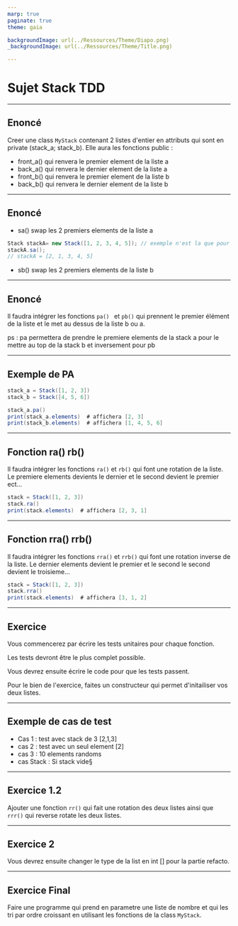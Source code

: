 ```yaml
---
marp: true
paginate: true
theme: gaia

backgroundImage: url(../Ressources/Theme/Diapo.png)
_backgroundImage: url(../Ressources/Theme/Title.png)

---
```


<link href="../Ressources/Theme/CSS/theme.css" rel="stylesheet">

# Sujet Stack TDD

---

## Enoncé

Creer une class `MyStack` contenant 2 listes d'entier en attributs qui sont en private (stack_a; stack_b).
Elle aura les fonctions public :
- front_a() qui renvera le premier element de la liste a
- back_a() qui renvera le dernier element de la liste a
- front_b() qui renvera le premier element de la liste b
- back_b() qui renvera le dernier element de la liste b

---

## Enoncé 

- sa() swap les 2 premiers elements de la liste a

```csharp
Stack stackA= new Stack([1, 2, 3, 4, 5]); // exemple n'est la que pour imager le fonctionnement
stackA.sa();
// stackA = [2, 1, 3, 4, 5]
```

- sb() swap les 2 premiers elements de la liste b

---

## Enoncé 

Il faudra intégrer les fonctions `pa() ` et `pb()` qui prennent le premier élément de la liste et le met au dessus de la liste b ou a.

ps : pa permettera de prendre le premiere elements de la stack a pour le mettre au top de la stack b et inversement pour pb



---

## Exemple de PA 

```csharp
stack_a = Stack([1, 2, 3])
stack_b = Stack([4, 5, 6])

stack_a.pa()
print(stack_a.elements)  # affichera [2, 3]
print(stack_b.elements)  # affichera [1, 4, 5, 6]

```



---

## Fonction ra() rb()

Il faudra intégrer les fonctions `ra()` et `rb()` qui font une rotation de la liste. 
Le premiere elements devients le dernier et le second devient le premier ect...

```csharp
stack = Stack([1, 2, 3])
stack.ra()
print(stack.elements)  # affichera [2, 3, 1]


```

---

## Fonction rra() rrb()

Il faudra intégrer les fonctions `rra()` et `rrb()` qui font une rotation inverse de la liste.
Le dernier elements devient le premier et le second le second devient le troisieme...

```csharp
stack = Stack([1, 2, 3])
stack.rra()
print(stack.elements)  # affichera [3, 1, 2]
```


---

## Exercice

Vous commencerez par écrire les tests unitaires pour chaque fonction.

Les tests devront être le plus complet possible.

Vous devrez ensuite écrire le code pour que les tests passent.

Pour le bien de l'exercice, faites un constructeur qui permet d'initailiser vos deux listes.

---

## Exemple de cas de test

- Cas 1 : test avec stack de 3 [2,1,3]
- cas 2 : test avec un seul element [2]
- cas 3 : 10 elements randoms
- cas Stack : Si stack vide§

---


## Exercice 1.2

Ajouter une fonction `rr()` qui fait une rotation des deux listes ainsi que `rrr()` qui reverse rotate les deux listes.


---

## Exercice 2

Vous devrez ensuite changer le type de la list en int []
pour la partie refacto.


---

## Exercice Final

Faire une programme qui prend en parametre une liste de nombre et qui les tri par ordre croissant en utilisant les fonctions de la class `MyStack`.

